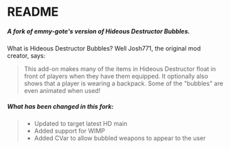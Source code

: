 
# README

##### A fork of emmy-gote's version of Hideous Destructor Bubbles.

What is Hideous Destructor Bubbles? Well Josh771, the original mod creator, says:

> This add-on makes many of the items in Hideous Destructor float in front of players when they have them equipped.
> It optionally also shows that a player is wearing a backpack.
> Some of the "bubbles" are even animated when used!

##### What has been changed in this fork:

> - Updated to target latest HD main
> - Added support for WIMP
> - Added CVar to allow bubbled weapons to appear to the user
